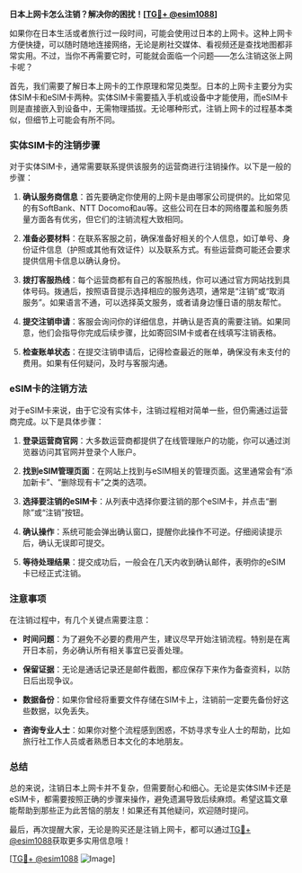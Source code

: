 **日本上网卡怎么注销？解决你的困扰！[[TG💪+ @esim1088](https://t.me/s/esim1088)]**

如果你在日本生活或者旅行过一段时间，可能会使用过日本的上网卡。这种上网卡方便快捷，可以随时随地连接网络，无论是刷社交媒体、看视频还是查找地图都非常实用。不过，当你不再需要它时，可能就会面临一个问题——怎么注销这张上网卡呢？

首先，我们需要了解日本上网卡的工作原理和常见类型。日本的上网卡主要分为实体SIM卡和eSIM卡两种。实体SIM卡需要插入手机或设备中才能使用，而eSIM卡则是直接嵌入到设备中，无需物理插拔。无论哪种形式，注销上网卡的过程基本类似，但细节上可能会有所不同。

### 实体SIM卡的注销步骤

对于实体SIM卡，通常需要联系提供该服务的运营商进行注销操作。以下是一般的步骤：

1. **确认服务商信息**：首先要确定你使用的上网卡是由哪家公司提供的。比如常见的有SoftBank、NTT Docomo和au等。这些公司在日本的网络覆盖和服务质量方面各有优劣，但它们的注销流程大致相同。

2. **准备必要材料**：在联系客服之前，确保准备好相关的个人信息，如订单号、身份证件信息（护照或其他有效证件）以及联系方式。有些运营商可能还会要求提供信用卡信息以确认身份。

3. **拨打客服热线**：每个运营商都有自己的客服热线，你可以通过官方网站找到具体号码。拨通后，按照语音提示选择相应的服务选项，通常是“注销”或“取消服务”。如果语言不通，可以选择英文服务，或者请身边懂日语的朋友帮忙。

4. **提交注销申请**：客服会询问你的详细信息，并确认是否真的需要注销。如果同意，他们会指导你完成后续步骤，比如寄回SIM卡或者在线填写注销表格。

5. **检查账单状态**：在提交注销申请后，记得检查最近的账单，确保没有未支付的费用。如果有任何疑问，及时与客服沟通。

### eSIM卡的注销方法

对于eSIM卡来说，由于它没有实体卡，注销过程相对简单一些，但仍需通过运营商完成。以下是具体步骤：

1. **登录运营商官网**：大多数运营商都提供了在线管理账户的功能，你可以通过浏览器访问其官网并登录个人账户。

2. **找到eSIM管理页面**：在网站上找到与eSIM相关的管理页面。这里通常会有“添加新卡”、“删除现有卡”之类的选项。

3. **选择要注销的eSIM卡**：从列表中选择你要注销的那个eSIM卡，并点击“删除”或“注销”按钮。

4. **确认操作**：系统可能会弹出确认窗口，提醒你此操作不可逆。仔细阅读提示后，确认无误即可提交。

5. **等待处理结果**：提交成功后，一般会在几天内收到确认邮件，表明你的eSIM卡已经正式注销。

### 注意事项

在注销过程中，有几个关键点需要注意：

- **时间问题**：为了避免不必要的费用产生，建议尽早开始注销流程。特别是在离开日本前，务必确认所有相关事宜已妥善处理。
  
- **保留证据**：无论是通话记录还是邮件截图，都应保存下来作为备查资料，以防日后出现争议。

- **数据备份**：如果你曾经将重要文件存储在SIM卡上，注销前一定要先备份好这些数据，以免丢失。

- **咨询专业人士**：如果你对整个流程感到困惑，不妨寻求专业人士的帮助，比如旅行社工作人员或者熟悉日本文化的本地朋友。

### 总结

总的来说，注销日本上网卡并不复杂，但需要耐心和细心。无论是实体SIM卡还是eSIM卡，都需要按照正确的步骤来操作，避免遗漏导致后续麻烦。希望这篇文章能帮助到那些正为此苦恼的朋友！如果还有其他疑问，欢迎随时提问。

最后，再次提醒大家，无论是购买还是注销上网卡，都可以通过[TG💪+ @esim1088](https://t.me/s/esim1088)获取更多实用信息哦！

[[TG💪+ @esim1088](https://t.me/s/esim1088) ![Image](https://i.postimg.cc/4NQfJmqS/Snipaste-2025-05-13-00-14-12.png)]